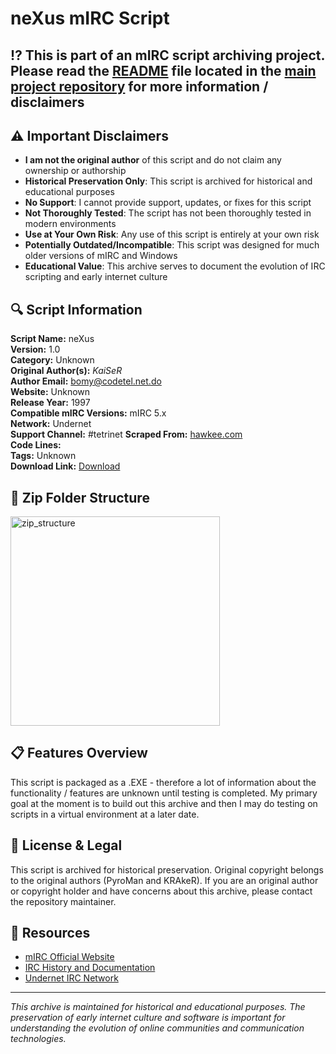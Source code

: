 # neXus mIRC Script

## ⁉️ This is part of an mIRC script archiving project. Please read the [README](https://github.com/sorzkode/mirc_scripts_archive/blob/main/README.md) file located in the [main project repository](https://github.com/sorzkode/mirc_scripts_archive) for more information / disclaimers  

## ⚠️ Important Disclaimers

- **I am not the original author** of this script and do not claim any ownership or authorship
- **Historical Preservation Only**: This script is archived for historical and educational purposes
- **No Support**: I cannot provide support, updates, or fixes for this script
- **Not Thoroughly Tested**: The script has not been thoroughly tested in modern environments
- **Use at Your Own Risk**: Any use of this script is entirely at your own risk
- **Potentially Outdated/Incompatible**: This script was designed for much older versions of mIRC and Windows
- **Educational Value**: This archive serves to document the evolution of IRC scripting and early internet culture

## 🔍 Script Information

**Script Name:** neXus  
**Version:** 1.0  
**Category:** Unknown  
**Original Author(s):** _KaiSeR_  
**Author Email:** <bomy@codetel.net.do>  
**Website:** Unknown  
**Release Year:** 1997  
**Compatible mIRC Versions:** mIRC 5.x  
**Network:** Undernet  
**Support Channel:** #tetrinet
**Scraped From:** [hawkee.com](http://www.hawkee.com:80/scripts/neXus.zip)  
**Code Lines:**  
**Tags:** Unknown  
**Download Link:** [Download](https://github.com/sorzkode/mirc_scripts_archive/raw/main/hawkee.com/nexus_script/nexus_script.zip)  

## 📂 Zip Folder Structure
<img width="335" alt="zip_structure" src="https://github.com/user-attachments/assets/ed0b01b0-8d8e-498f-b4e5-14a0bf14b219" />


## 📋 Features Overview

This script is packaged as a .EXE - therefore a lot of information about the functionality / features are unknown until testing is completed. My primary goal at the moment is to build out this archive and then I may do testing on scripts in a virtual environment at a later date.

## 📜 License & Legal

This script is archived for historical preservation. Original copyright belongs to the original authors (PyroMan and KRAkeR). If you are an original author or copyright holder and have concerns about this archive, please contact the repository maintainer.

## 🔗 Resources

- [mIRC Official Website](https://www.mirc.com/)
- [IRC History and Documentation](https://tools.ietf.org/rfc/rfc1459.txt)
- [Undernet IRC Network](http://www.undernet.org/)

---

*This archive is maintained for historical and educational purposes. The preservation of early internet culture and software is important for understanding the evolution of online communities and communication technologies.*
